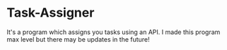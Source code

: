 # Task-Assigner
It's a program which assigns you tasks using an API.
I made this program max level but there may be updates in the future!
